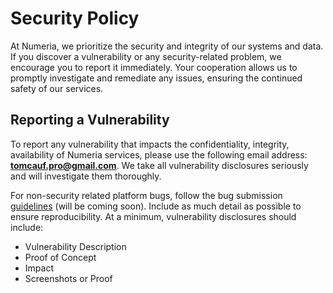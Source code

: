 # Security Policy
At Numeria, we prioritize the security and integrity of our systems and data. If you discover a vulnerability or any security-related problem, we encourage you to report it immediately. Your cooperation allows us to promptly investigate and remediate any issues, ensuring the continued safety of our services.

## Reporting a Vulnerability
To report any vulnerability that impacts the confidentiality, integrity, availability of Numeria services, please use the following email address: **tomcauf.pro@gmail.com**. We take all vulnerability disclosures seriously and will investigate them thoroughly.

For non-security related platform bugs, follow the bug submission [guidelines](#) (will be coming soon). Include as much detail as possible to ensure reproducibility. At a minimum, vulnerability disclosures should include:

- Vulnerability Description
- Proof of Concept
- Impact
- Screenshots or Proof
